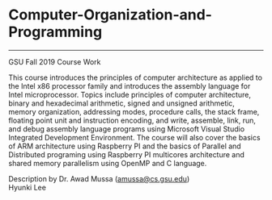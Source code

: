 # Computer-Organization-and-Programming
***
GSU Fall 2019 Course Work  
  
This course introduces the principles of computer architecture as applied to the Intel x86
processor family and introduces the assembly language for Intel microprocessor. Topics
include principles of computer architecture, binary and hexadecimal arithmetic, signed and
unsigned arithmetic, memory organization, addressing modes, procedure calls, the stack
frame, floating point unit and instruction encoding, and write, assemble, link, run, and debug
assembly language programs using Microsoft Visual Studio Integrated Development
Environment. The course will also cover the basics of ARM architecture using Raspberry PI
and the basics of Parallel and Distributed programing using Raspberry PI multicores
architecture and shared memory parallelism using OpenMP and C language.  
  
Description by Dr. Awad Mussa (amussa@cs.gsu.edu)  
Hyunki Lee
